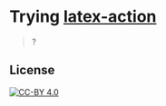 # Trying [latex-action](https://github.com/xu-cheng/latex-action) 

> ?

## License
[![CC-BY 4.0](https://mirrors.creativecommons.org/presskit/buttons/88x31/svg/by.svg)](http://creativecommons.org/licenses/by/4.0/)
